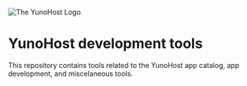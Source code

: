 ![The YunoHost Logo](https://avatars.githubusercontent.com/u/1519495?s=200&v=4)

# YunoHost development tools

This repository contains tools related to the YunoHost app catalog, app development, and miscelaneous tools.
